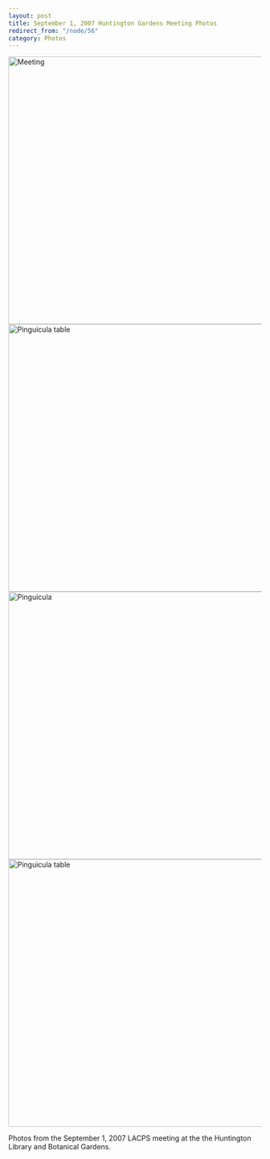 ```yaml
---
layout: post
title: September 1, 2007 Huntington Gardens Meeting Photos
redirect_from: "/node/56"
category: Photos
---
```


<div class="field field-name-field-node-images field-type-image field-label-hidden"><div class="field-items"><div class="field-item even"><img src="https://lacps.net/sites/default/files/styles/large/public/meeting_photos/_MG_2462.jpg" width="800" height="533" alt="Meeting" /></div><div class="field-item odd"><img src="https://lacps.net/sites/default/files/styles/large/public/meeting_photos/_MG_2464.jpg" width="800" height="533" alt="Pinguicula table" /></div><div class="field-item even"><img src="https://lacps.net/sites/default/files/styles/large/public/meeting_photos/_MG_2467.jpg" width="800" height="533" alt="Pinguicula" /></div><div class="field-item odd"><img src="https://lacps.net/sites/default/files/styles/large/public/meeting_photos/_MG_2470.jpg" width="800" height="533" alt="Pinguicula table" /></div></div></div><div class="field field-name-body field-type-text-with-summary field-label-hidden"><div class="field-items"><div class="field-item even"><p>Photos from the September 1, 2007 LACPS meeting at the the Huntington Library and Botanical Gardens.</p>
</div></div></div>
